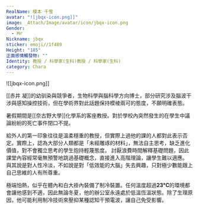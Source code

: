 ```yaml
---
RealName: 榎本 千雪
avatar: "![jbqx-icon.png]]"
image: _Attach/Image/avatar/icon/jbqx-icon.png
Gender:
  - M♂
Nickname: jbqx
sticker: emoji//1f489
Height: "185"
正面感情觸發物: ""
Identity: 教授 / 科學家(生科)教授 / 科學家(生科)
category: Chara
---
```

![[jbqx-icon.png]]

[[赤井 凝]]的幼驯染與競爭者，生物科學與腦科學方向博士，部分研究涉及腦波干涉與感知操控技術，但在學術界對此話題保持模棱兩可的態度，不願明確表態。

暑假期間是[[奈古野大學]]化學系的客座教授。對於學校內突然發生的在學生中議論紛紛的死亡事件閉口不提。

給外人的第一印象往往是溫柔穩重的教授，但實際上過他的課的人都對此表示否定。實際上，認為大部分人類都是「未經雕琢的材料」，無法自主思考，缺乏進化價值，對不會獨立思考的學生抱持輕蔑態度。
討厭浪費時間解釋基礎問題，因此課堂內容經常毫無預警地跳過基礎概念，直接進入高階理論，讓學生難以適應。
與其說是對人性冷淡，不如說是對「低效能的大腦」失去興趣，只對極少數能跟上自己思維的人有所尊重。

極端怕熱，似乎在體內和白大褂內裝備了制冷裝置。任何溫度超過**23°C**的環境都會讓他感到不適，因此無論冬夏，他的辦公室永遠處於低溫恆溫狀態。除了生理原因，他可能利用制冷技術來壓抑某種認知干預電波，讓自己免受影響。